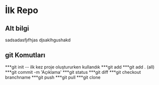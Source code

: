 # İlk Repo

## Alt bilgi
sadsadasfjıfhjas
djsaklhgushakd


## git Komutları
***git init -- ilk kez proje oluştururken kullandık
***git add <file>
***git add . (all)
***git commit -m 'Açıklama'
***git status
***git diff
***git checkout branchname
***git push
***git pull
***git clone
